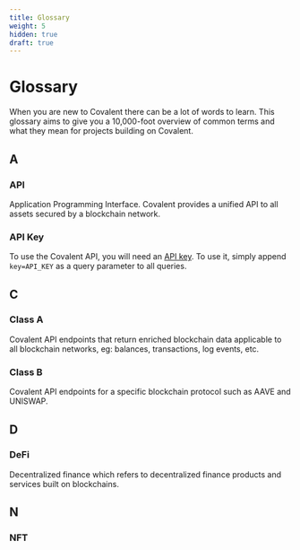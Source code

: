 ```yaml
---
title: Glossary
weight: 5
hidden: true
draft: true
---
```


# Glossary 

When you are new to Covalent there can be a lot of words to learn. This glossary aims to give you a 10,000-foot overview of common terms and what they mean for projects building on Covalent.


## A

### API
Application Programming Interface. Covalent provides a unified API to all assets secured by a blockchain network.

### API Key
To use the Covalent API, you will need an [API key](https://www.covalenthq.com/platform/#/auth/register). To use it, simply append `key=API_KEY` as a query parameter to all queries.

## C

### Class A
Covalent API endpoints that return enriched blockchain data applicable to all blockchain networks, eg: balances, transactions, log events, etc.

### Class B
Covalent API endpoints for a specific blockchain protocol such as AAVE and UNISWAP.

## D

### DeFi
Decentralized finance which refers to decentralized finance products and services built on blockchains.

## N

### NFT

